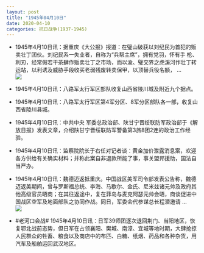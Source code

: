 ```yaml
---
layout: post
title: "1945年04月10日"
date: 2020-04-10
categories: 抗日战争(1937-1945)
---
```


<meta name="referrer" content="no-referrer" />

- 1945年4月10日讯：据重庆《大公报》报道：在璧山破获以刘纪民为首犯的贩卖壮丁团伙。刘纪民系一失业者，自称为“兵帮主席”，拥有党羽，怀有手 枪、利刃，经常假若干茶肆作贩卖壮丁之市场，而以渝、璧交界之虎溪河作壮丁转运站，以利诱及威胁手段收买老弱残废转卖保甲，以顶替兵役名额， ... <br/><img src="https://wx4.sinaimg.cn/large/aca367d8ly1gdox8f5fp1j20c809zmx7.jpg" />

- 1945年4月10日讯：八路军太行军区部队收复山西省陵川城及附近九个据点。 

- 1945年4月10日讯：八路军太行军区第4军分区、8军分区部队各一部，收复山西省陵川县城。 

- 1945年4月10日讯：中共中央 军委总政治部、陕甘宁晋绥联防军政治部于《解放日报》发表文章，介绍陕甘宁晋绥联防军警备第3旅8团2连的政治工作经验。 

- 1945年4月10日讯：监察院院长于右任对记者谈：黄金加价泄露消息案，欢迎各方供给有关确实材料；并称此案自非退款所能了事，事关盟邦援助，国法自当严办。 

- 1945年4月10日讯：魏德迈返抵重庆。中国战区美军司令部发表公告称，魏德迈返美期间，曾与罗斯福总统、李海、马歇尔、金氏、尼米兹诸元帅及政府其他高级官员晤商；在其往返途中，复在菲岛与麦克阿瑟元帅会晤，商谈促进中国战区空军及地面部队之协同作战。同日，军委会代参谋总长程潜邀请 ... <br/><img src="https://wx4.sinaimg.cn/large/aca367d8ly1gdohm96x36j20c80ayt8t.jpg" />

- #老河口会战# 1945年4月10日讯：日军39师团逐次退回荆门、当阳地区，恢复鄂北战前态势，但日军在占领襄阳、樊城、南漳、宜城等地时期，大肆抢掠人民群众的牲畜、粮食以及商店中的布匹、白糖、纸烟、药品和各种杂货，用汽车及船舶运回武汉地区。 


